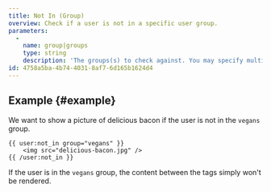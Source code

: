 ```yaml
---
title: Not In (Group)
overview: Check if a user is not in a specific user group.
parameters:
  - 
    name: group|groups
    type: string
    description: 'The groups(s) to check against. You may specify multiple groups by pipe separating them. eg. `{{ user:not_in group="foo" }}` or `{{ user:not_in groups="foo|bar" }}`'
id: 4758a5ba-4b74-4031-8af7-6d165b1624d4
---
```

## Example {#example}

We want to show a picture of delicious bacon if the user is not in the `vegans` group.

```
{{ user:not_in group="vegans" }}
    <img src="delicious-bacon.jpg" />
{{ /user:not_in }}
```

If the user is in the `vegans` group, the content between the tags simply won't be rendered.
